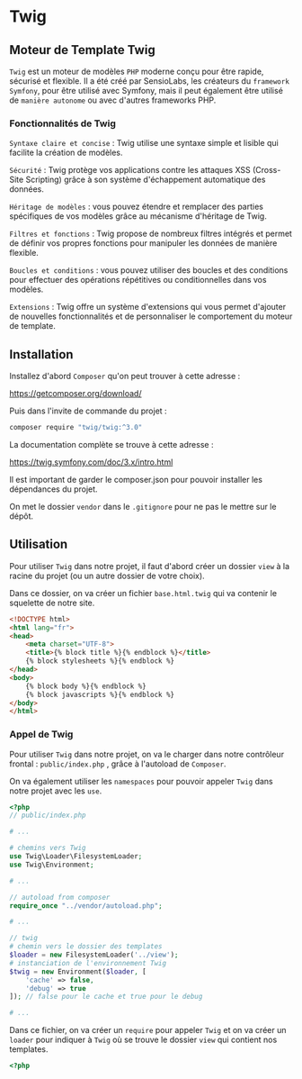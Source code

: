 # Twig

## Moteur de Template Twig


`Twig` est un moteur de modèles `PHP` moderne conçu pour être rapide, sécurisé et flexible. Il a été créé par SensioLabs, les créateurs du `framework Symfony`, pour être utilisé avec Symfony, mais il peut également être utilisé de `manière autonome` ou avec d'autres frameworks PHP.

### Fonctionnalités de Twig

`Syntaxe claire et concise` : Twig utilise une syntaxe simple et lisible qui facilite la création de modèles.

`Sécurité` : Twig protège vos applications contre les attaques XSS (Cross-Site Scripting) grâce à son système d'échappement automatique des données.

`Héritage de modèles` : vous pouvez étendre et remplacer des parties spécifiques de vos modèles grâce au mécanisme d'héritage de Twig.

`Filtres et fonctions` : Twig propose de nombreux filtres intégrés et permet de définir vos propres fonctions pour manipuler les données de manière flexible.

`Boucles et conditions` : vous pouvez utiliser des boucles et des conditions pour effectuer des opérations répétitives ou conditionnelles dans vos modèles.

`Extensions` : Twig offre un système d'extensions qui vous permet d'ajouter de nouvelles fonctionnalités et de personnaliser le comportement du moteur de template.

## Installation

Installez d'abord `Composer` qu'on peut trouver à cette adresse :

https://getcomposer.org/download/

Puis dans l'invite de commande du projet :

```bash
composer require "twig/twig:^3.0"
```

La documentation complète se trouve à cette adresse :

https://twig.symfony.com/doc/3.x/intro.html

Il est important de garder le composer.json pour pouvoir installer les dépendances du projet.

On met le dossier `vendor` dans le `.gitignore` pour ne pas le mettre sur le dépôt.

## Utilisation

Pour utiliser `Twig` dans notre projet, il faut d'abord créer un dossier `view` à la racine du projet (ou un autre dossier de votre choix).

Dans ce dossier, on va créer un fichier `base.html.twig` qui va contenir le squelette de notre site.

```html
<!DOCTYPE html>
<html lang="fr">
<head>
    <meta charset="UTF-8">
    <title>{% block title %}{% endblock %}</title>
    {% block stylesheets %}{% endblock %}
</head>
<body>
    {% block body %}{% endblock %}
    {% block javascripts %}{% endblock %}
</body>
</html>
```

### Appel de Twig

Pour utiliser `Twig` dans notre projet, on va le charger dans notre contrôleur frontal : `public/index.php` , grâce à l'autoload de `Composer`.

On va également utiliser les `namespaces` pour pouvoir appeler `Twig` dans notre projet avec les `use`.

```php
<?php
// public/index.php

# ...

# chemins vers Twig
use Twig\Loader\FilesystemLoader;
use Twig\Environment;

# ...

// autoload from composer
require_once "../vendor/autoload.php";

# ...

// twig
# chemin vers le dossier des templates
$loader = new FilesystemLoader('../view');
# instanciation de l'environnement Twig
$twig = new Environment($loader, [
    'cache' => false,
    'debug' => true
]); // false pour le cache et true pour le debug

# ...

``` 




Dans ce fichier, on va créer un `require` pour appeler `Twig` et on va créer un `loader` pour indiquer à `Twig` où se trouve le dossier `view` qui contient nos templates.

```php
<?php



